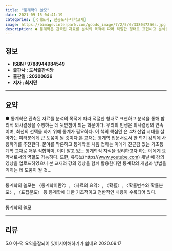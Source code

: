 ```yaml
---
title: "통계학의 쓸모"
date: 2021-09-15 04:41:19
categories: [국내도서, 전공도서-대학교재]
image: https://bimage.interpark.com/goods_image/7/2/5/6/338047256s.jpg
description: ● 통계학은 관측된 자료를 분석의 목적에 따라 적절한 형태로 표현하고 분석을 통해 합리적 의사결정을 수행하는 데 뒷받침이 되는 학문이다. 우리의 인생은 의사결정의 연속이며, 최선의 선택을 하기 위해 통계가 필요하다. 이 책의 핵심인 은 4차 산업 시대를 살아가는 여러분에게 큰 도움이
---
```


## **정보**

- **ISBN : 9788944984549**
- **출판사 : 도서출판석당**
- **출판일 : 20200826**
- **저자 : 최지민**

------



## **요약**

●  통계학은 관측된 자료를 분석의 목적에 따라 적절한 형태로 표현하고 분석을 통해 합리적 의사결정을 수행하는 데 뒷받침이 되는 학문이다. 우리의 인생은 의사결정의 연속이며, 최선의 선택을 하기 위해 통계가 필요하다. 이 책의 핵심인 은 4차 산업 시대를 살아가는 여러분에게 큰 도움이 될 것이다.본 교재는 통계학 입문서로서 한 학기 강의에 사용하기를 추천한다. 분야를 막론하고 통계학을 처음 접하는 이에게 친근감 있는 기초통계학 교재로 매우 적합하며, 이미 알고 있는 통계학적 지식을 정리하고자 하는 이에게 요약서로서의 역할도 가능하다. 또한, 유튜브(https//www.youtube.com) 채널 에 강의 영상을 업로드하였으니 본 교재와 강의 영상을 함께 활용한다면 통계학의 개념과 방법을 익히는 데 도움이 될 것...

------

통계학의 쓸모는 〈통계학이란?〉, 〈자료의 요약〉, 〈확률〉, 〈확률변수와 확률분포〉, 〈표집분포〉 등 통계학에 대한 기초적이고 전반적인 내용이 수록되어 있다.

------


통계학의 쓸모 

------


## **리뷰** 

5.0 이-덕 요약을잘되어  있어서이해하기가 쉽네요 2020.09.17 <br/>